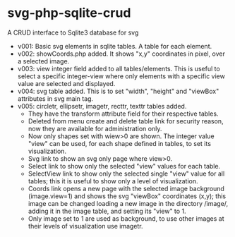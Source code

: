 # svg-php-sqlite-crud
A CRUD interface to Sqlite3 database for svg 

- v001: Basic svg elements in sqlite tables. A table for each element.
- v002: showCoords.php added. It shows "x,y" coordinates in pixel, over a selected image.
- v003: view integer field added to all tables/elements. This is useful to select a specific integer-view where only elements with a specific view value are selected and displayed.
- v004: svg table added. This is to set "width", "height" and "viewBox" attributes in svg main tag.
- v005: circletr, ellipsetr, imagetr, recttr, texttr tables added. 
  - They have the transform attribute field for their respective tables. 
  - Deleted from menu create and delete table link for security reason, now they are available for administration only. 
  - Now only shapes set with wiew>0 are shown. The integer value "view" can be used, for each shape defined in tables, to set its visualization. 
  - Svg link to show an svg only page where view>0. 
  - Select link to show only the selected "view" values for each table.  
  - SelectView link to show only the selected single "view" value for all tables; this it is useful to show only a level of visualization. 
  - Coords link opens a new page with the selected image background (image.view=1) and shows the svg "viewBox" coordinates (x,y); this image can be changed loading a new image in the directory /image/, adding it in the image table, and setting its "view" to 1. 
  - Only image set to 1 are used as background, to use other images at their levels of visualization use imagetr.

